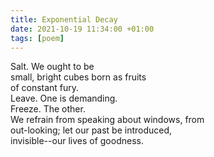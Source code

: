 ```yaml
---
title: Exponential Decay
date: 2021-10-19 11:34:00 +01:00
tags: [poem]
---
```


Salt. We ought to be   
small, bright cubes born as fruits   
of constant fury.   
Leave. One is demanding.   
Freeze. The other.   
We refrain from speaking about windows, from      
out-looking; let our past be introduced,    
invisible--our lives of goodness.    
